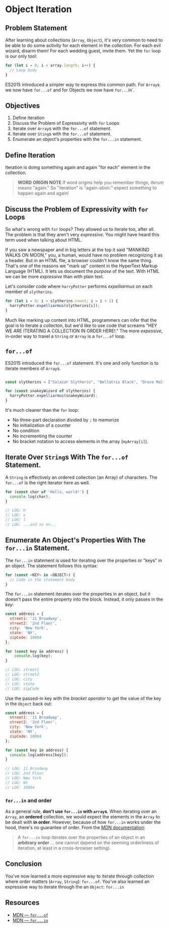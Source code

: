 # Object Iteration

## Problem Statement

After learning about collections (`Array`, `Object`), it's very common to need
to be able to do some activity for each element in the collection. For each
evil wizard, disarm them! For each wedding guest, invite them. Yet the `for`
loop is our only tool:

```js
for (let i = 0; i < array.length; i++) {
  // Loop body
}
```

ES2015 introduced a simpler way to express this common path. For `Array`s we
now have `for...of` and for Objects we now have `for...`in`.

## Objectives

1. Define iteration
2. Discuss the Problem of Expressivity with `for` Loops
3. Iterate over `Array`s with the `for...of` statement.
4. Iterate over `Sting`s with the `for...of` statement.
6. Enumerate an object's properties with the `for...in` statement.

## Define Iteration

Iteration is doing something again and again "for each" element in the
collection.

> **WORD ORIGIN NOTE** If word origins help you remember things, _iterum_ means
> "again." So "iteration" is "again-ation:" expect something to happen again
> and again!

## Discuss the Problem of Expressivity with `for` Loops

So what's wrong with `for` loops? They allowed us to iterate too, after all.
The problem is that they aren't very _expressive_. You might have heard this
term used when talking about HTML.

If you saw a newspaper and in big letters at the top it said "MANKIND WALKS ON
MOON," you, a human, would have no problem recognizing it as a header. But in
an HTML file, a browser couldn't know the same thing.  That's one of the reasons
we "mark up" content in the HyperText Markup Language (HTML). It lets us
document the _purpose_ of the text. With HTML we can be more _expressive_ than
with plain text.

Let's consider code where `harryPotter` performs _expelliarmus_ on each member
of `slytherins`.

```javascript
for (let i = 0; i < slytherins.count; i = i + 1) {
  harryPotter.expelliarmus(slytherins[i]);
}
```

Much like marking up content into HTML, programmers can infer that the goal is
to iterate a collecton, but we'd like to use code that screams "HEY WE ARE
ITERATING A COLLECTION IN ORDER HERE!." The more _expessive_, in-order way to
travel a `String` or `Array` is a `for...of` loop.

## `for...of`

ES2015 introduced the `for...of` statement. It's one and only function is to
iterate members of `Array`s.

```js

const slytherins = ["Salazar Slytherin", "Bellatrix Black", "Draco Malfoy"];

for (const snakeyWizard of slytherins) {
  harryPotter.expelliarmus(snakeyWizard);
}
```

It's much cleaner than the `for` loop:

* No three-part declaration divided by `;` to memorize
* No initialization of a counter
* No condition
* No incrementing the counter
* No bracket notation to access elements in the array (`myArray[i]`).

## Iterate Over `String`s With The `for...of` Statement.

A `String` is effectively an ordered collection (an Array) of characters. The
`for...of` is the right iterator here as well.

```js
for (const char of 'Hello, world!') {
  console.log(char);
}

// LOG: H
// LOG: e
// LOG: l
// LOG: ...and so on...
```

## Enumerate An Object's Properties With The `for...in` Statement.

The `for...in` statement is used for iterating over the properties or "keys"
in an object. The statement follows this syntax:

```js
for (const <KEY> in <OBJECT>) {
  // Code in the statement body
}
```

The `for...in` statement iterates over the properties in an object, but it
doesn't pass the entire property into the block. Instead, it only passes in the
_key_:

```js
const address = {
  street1: '11 Broadway',
  street2: '2nd Floor',
  city: 'New York',
  state: 'NY',
  zipCode: 10004
};

for (const key in address) {
    console.log(key);
}

// LOG: street1
// LOG: street2
// LOG: city
// LOG: state
// LOG: zipCode
```

Use the passed-in key with the _bracket operator_ to get the value of the key
in the `Object` back out:

```js
const address = {
  street1: '11 Broadway',
  street2: '2nd Floor',
  city: 'New York',
  state: 'NY',
  zipCode: 10004
};

for (const key in address) {
  console.log(address[key]);
}

// LOG: 11 Broadway
// LOG: 2nd Floor
// LOG: New York
// LOG: NY
// LOG: 10004
```

### `for...in` and order

As a general rule, **don't use `for...in` with `array`s**. When iterating over
an `Array`, an **ordered** collection, we would expect the elements in the
`Array` to be dealt with **in order**. However, because of how `for...in` works
under the hood, there's no guarantee of order. From the [MDN
documentation][for...in]:

>A `for...in` loop iterates over the properties of an object in an **arbitrary
>order** ... one cannot depend on the seeming orderliness of iteration, at
>least in a cross-browser setting).

## Conclusion

You've now learned a more expressive way to iterate through collection where
order matters (`Array`, `String`): `for...of`. You've also learned an
expressive way to iterate through the an `Object`: `for...in`

## Resources

- [MDN — `for...of`][for...of]
- [MDN — `for...in`][for...in]

[for...of]: https://developer.mozilla.org/en-US/docs/Web/JavaScript/Reference/Statements/for...of
[for...in]: https://developer.mozilla.org/en-US/docs/Web/JavaScript/Reference/Statements/for...in
